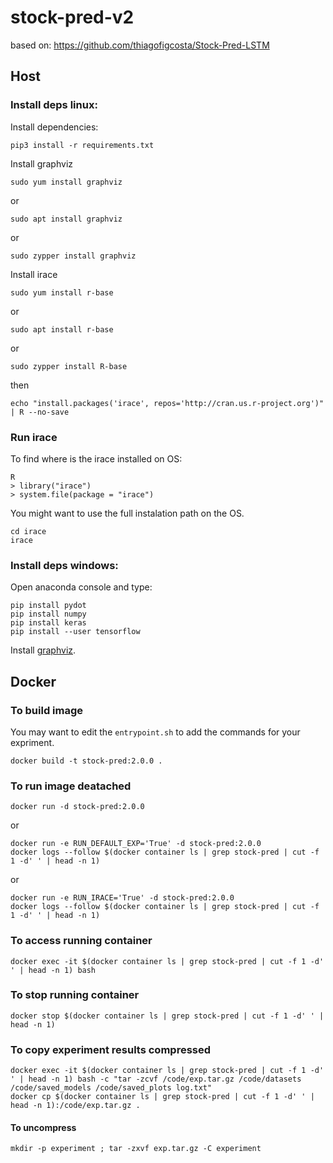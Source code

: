 # stock-pred-v2

based on: https://github.com/thiagofigcosta/Stock-Pred-LSTM

## Host

### Install deps linux:
Install dependencies:
```
pip3 install -r requirements.txt
```

Install graphviz
```
sudo yum install graphviz
```
or
```
sudo apt install graphviz
```
or
```
sudo zypper install graphviz
```


Install irace
```
sudo yum install r-base
```
or
```
sudo apt install r-base
```
or
```
sudo zypper install R-base
```

then
```
echo "install.packages('irace', repos='http://cran.us.r-project.org')" | R --no-save
```

### Run irace

To find where is the irace installed on OS:
```
R
> library("irace")
> system.file(package = "irace")
```

You might want to use the full instalation path on the OS.
```
cd irace
irace
```

### Install deps windows:
Open anaconda console and type:
```
pip install pydot
pip install numpy
pip install keras
pip install --user tensorflow
```
Install [graphviz](https://graphviz.gitlab.io/download/).

## Docker

### To build image

You may want to edit the `entrypoint.sh` to add the commands for your expriment.

```
docker build -t stock-pred:2.0.0 .
```

### To run image deatached

```
docker run -d stock-pred:2.0.0
```

or

```
docker run -e RUN_DEFAULT_EXP='True' -d stock-pred:2.0.0
docker logs --follow $(docker container ls | grep stock-pred | cut -f 1 -d' ' | head -n 1)
```
or

```
docker run -e RUN_IRACE='True' -d stock-pred:2.0.0
docker logs --follow $(docker container ls | grep stock-pred | cut -f 1 -d' ' | head -n 1)
```

### To access running container

```
docker exec -it $(docker container ls | grep stock-pred | cut -f 1 -d' ' | head -n 1) bash
```

### To stop running container

```
docker stop $(docker container ls | grep stock-pred | cut -f 1 -d' ' | head -n 1)
```

### To copy experiment results compressed

```
docker exec -it $(docker container ls | grep stock-pred | cut -f 1 -d' ' | head -n 1) bash -c "tar -zcvf /code/exp.tar.gz /code/datasets /code/saved_models /code/saved_plots log.txt"
docker cp $(docker container ls | grep stock-pred | cut -f 1 -d' ' | head -n 1):/code/exp.tar.gz .
```

#### To uncompress

```
mkdir -p experiment ; tar -zxvf exp.tar.gz -C experiment
```
